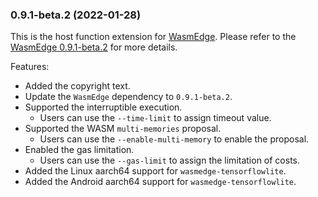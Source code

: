 ### 0.9.1-beta.2 (2022-01-28)

This is the host function extension for [WasmEdge](https://github.com/WasmEdge/WasmEdge).
Please refer to the [WasmEdge 0.9.1-beta.2](https://github.com/WasmEdge/WasmEdge/releases/tag/0.9.1-beta.2) for more details.

Features:

* Added the copyright text.
* Update the `WasmEdge` dependency to `0.9.1-beta.2`.
* Supported the interruptible execution.
  * Users can use the `--time-limit` to assign timeout value.
* Supported the WASM `multi-memories` proposal.
  * Users can use the `--enable-multi-memory` to enable the proposal.
* Enabled the gas limitation.
  * Users can use the `--gas-limit` to assign the limitation of costs.
* Added the Linux aarch64 support for `wasmedge-tensorflowlite`.
* Added the Android aarch64 support for `wasmedge-tensorflowlite`.
